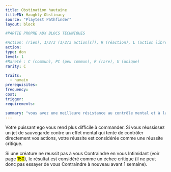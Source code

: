 ```yaml
---
title: Obstination hautaine
titleEN: Haughty Obstinacy
source: "Playtest Pathfinder"
layout: block

#PARTIE PROPRE AUX BLOCS TECHNIQUES

#Action: (rien), 1/2/3 (1/2/3 action[s]), R (réaction), L (action libre)
action: 
type: don
level: 1
#Rareté : C (commun), PC (peu commun), R (rare), U (unique)
rarity: C

traits:
  - humain
prerequisites: 
frequency:
cost:
trigger:
requirements:

summary: "vous avez une meilleure résistance au contrôle mental et à la Contrainte"
---
```


Votre puissant ego vous rend plus difficile à commander. Si vous réussissez un jet de sauvegarde contre un effet mental qui tente de contrôler directement vos actions, votre réussite est considérée comme une réussite critique.

Si une créature ne reussit pas à vous Contraindre en vous Intimidant (voir page <mark>150</mark>), le résultat est considéré comme un échec critique (il ne peut donc pas essayer de vous Contraindre à nouveau avant 1 semaine).